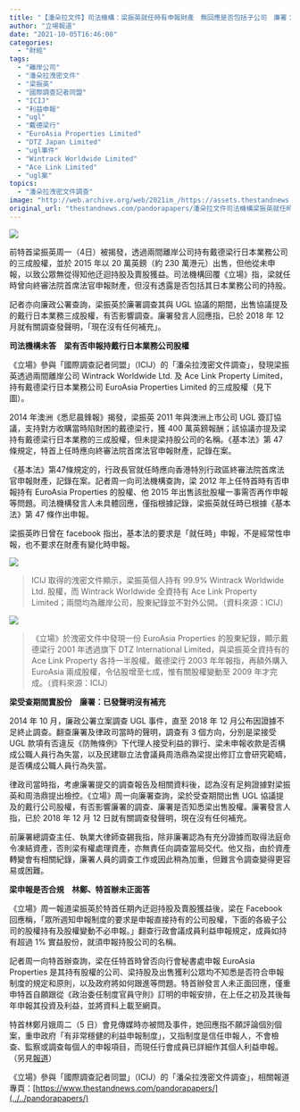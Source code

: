 ```yaml
---
title: "【潘朵拉文件】司法機構：梁振英就任時有申報財產　無回應是否包括子公司　廉署：無補充"
author: "立場報道"
date: "2021-10-05T16:46:00"
categories:
  - "財經"
tags:
  - "離岸公司"
  - "潘朵拉洩密文件"
  - "梁振英"
  - "國際調查記者同盟"
  - "ICIJ"
  - "利益申報"
  - "ugl"
  - "戴德梁行"
  - "EuroAsia Properties Limited"
  - "DTZ Japan Limited"
  - "ugl事件"
  - "Wintrack Worldwide Limited"
  - "Ace Link Limited"
  - "ugl案"
topics:
  - "潘朵拉洩密文件調查"
image: "http://web.archive.org/web/2021im_/https://assets.thestandnews.com/media/photos/pandora.png"
original_url: "thestandnews.com/pandorapapers/潘朵拉文件司法機構梁振英就任時有申報財產-無回應是否包括子公司-廉署無補充"
---
```

![](http://web.archive.org/web/2021im_/https://assets.thestandnews.com/media/photos/pandora.png)

前特首梁振英周一（4日）被揭發，透過兩間離岸公司持有戴德梁行日本業務公司的三成股權，並於 2015 年以 20 萬英鎊（約 230 萬港元）出售，但他從未申報，以致公眾無從得知他迂迴持股及賣股獲益。司法機構回覆《立場》指，梁就任時曾向終審法院首席法官申報財產，但沒有透露是否包括其日本業務公司的持股。

記者亦向廉政公署查詢，梁振英於廉署調查其與 UGL 協議的期間，出售協議提及的戴行日本業務三成股權，有否影響調查。廉署發言人回應指，已於 2018 年 12 月就有關調查發聲明，「現在沒有任何補充」。

**司法機構未答　梁有否申報持戴行日本業務公司股權**

《立場》參與「國際調查記者同盟」（ICIJ）的「潘朵拉洩密文件調查」，發現梁振英透過兩間離岸公司 Wintrack Worldwide Ltd. 及 Ace Link Property Limited，持有戴德梁行日本業務公司 EuroAsia Properties Limited 的三成股權（見下圖）。

2014 年澳洲《悉尼晨鋒報》揭發，梁振英 2011 年與澳洲上市公司 UGL 簽訂協議，支持對方收購當時陷財困的戴德梁行，獲 400 萬英鎊報酬；該協議亦提及梁持有戴德梁行日本業務的三成股權，但未提梁持股公司的名稱。《基本法》第 47 條規定，特首上任時應向終審法院首席法官申報財產，記錄在案。

《基本法》第47條規定的，行政長官就任時應向香港特別行政區終審法院首席法官申報財產，記錄在案。記者周一向司法機構查詢，梁 2012 年上任特首時有否申報持有 EuroAsia Properties 的股權、他 2015 年出售該批股權一事需否再作申報等問題。司法機構發言人未具體回應，僅指根據記錄，梁振英就任時已根據《基本法》第 47 條作出申報。

梁振英昨日曾在 facebook 指出，基本法的要求是「就任時」申報，不是經常性申報，也不要求在財產有變化時申報。

![](http://web.archive.org/web/2021im_/https://assets.thestandnews.com/media/photos/1233.png)
> ICIJ 取得的洩密文件顯示，梁振英個人持有 99.9% Wintrack Worldwide Ltd. 股權，而 Wintrack Worldwide 全資持有 Ace Link Property Limited；兩間均為離岸公司，股東紀錄並不對外公開。（資料來源：ICIJ）

![](http://web.archive.org/web/2021im_/https://assets.thestandnews.com/media/photos/EURRR_jygR3PF.png)
> 《立場》於洩密文件中發現一份 EuroAsia Properties 的股東紀錄，顯示戴德梁行 2001 年透過旗下 DTZ International Limited，與梁振英全資持有的 Ace Link Property 各持一半股權。戴德梁行 2003 年年報指，再額外購入 EuroAsia 兩成股權，令佔股增至七成，惟有關股權變動至 2009 年才完成。（資料來源：ICIJ）

**梁受查期間賣股份　廉署：已發聲明沒有補充**

2014 年 10 月，廉政公署立案調查 UGL 事件，直至 2018 年 12 月公布因證據不足終止調查。翻查廉署及律政司當時的聲明，調查有 3 個方向，分別是梁接受 UGL 款項有否違反《防賄條例》下代理人接受利益的罪行、梁未申報收款是否構成公職人員行為失當，以及民建聯立法會議員周浩鼎為梁提出修訂立會研究範疇，是否構成公職人員行為失當。

律政司當時指，考慮廉署提交的調查報告及相關資料後，認為沒有足夠證據對梁振英和周浩鼎提出檢控。《立場》周一向廉署查詢，梁於受查期間出售 UGL 協議提及的戴行公司股權，有否影響廉署的調查、廉署是否知悉梁出售股權。廉署發言人指，已於 2018 年 12 月 12 日就有關調查發聲明，現在沒有任何補充。

前廉署總調查主任、執業大律師查錫我指，除非廉署認為有充分證據而取得法庭命令凍結資產，否則梁有權處理資產，亦無責任向調查當局交代。他又指，由於資產轉變會有相關紀錄，廉署人員的調查工作或因此稍為加重，但難言令調查變得更容易或困難。

**梁申報是否合規　林鄭、特首辦未正面答**

《立場》周一報道梁振英於特首任期內迂迴持股及賣股獲益後，梁在 Facebook 回應稱，「眾所週知申報制度的要求是申報直接持有的公司股權，下面的各級子公司的股權持有及股權變動不必申報。」翻查行政會議成員利益申報規定，成員如持有超過 1% 實益股份，就須申報持股公司的名稱。

記者周一向特首辦查詢，梁在任特首時曾否向行會秘書處申報 EuroAsia Properties 是其持有股權的公司、梁持股及出售獲利公眾均不知悉是否符合申報制度的規定和原則，以及政府將如何跟進等問題。特首辦發言人未正面回應，僅重申特首自願跟從《政治委任制度官員守則》訂明的申報安排，在上任之初及其後每年申報其投資及利益，並將資料上載至網頁。

特首林鄭月娥周二（5 日）會見傳媒時亦被問及事件，她回應指不願評論個別個案，重申政府「有非常穩健的利益申報制度」，又指制度是信任申報人，不會檢查、監察或調查每個人的申報項目，而現任行會成員已詳細作其個人利益申報。（另見[報道](../../politics/%E6%BD%98%E6%9C%B5%E6%8B%89%E6%96%87%E4%BB%B6%E6%A2%81%E6%8C%AF%E8%8B%B1%E6%9C%AA%E7%94%B3%E5%A0%B1%E5%AD%90%E5%85%AC%E5%8F%B8-%E6%9E%97%E9%84%AD%E6%8B%92%E8%A9%95-%E5%83%85%E6%8C%87%E7%94%B3%E5%A0%B1%E5%88%B6%E5%BA%A6%E9%9D%9E%E5%B8%B8%E7%A9%A9%E5%81%A5)）

《立場》參與「國際調查記者同盟」（ICIJ）的「潘朵拉洩密文件調查」，相關報道專頁：[https://www.thestandnews.com/pandorapapers/](../../pandorapapers/)